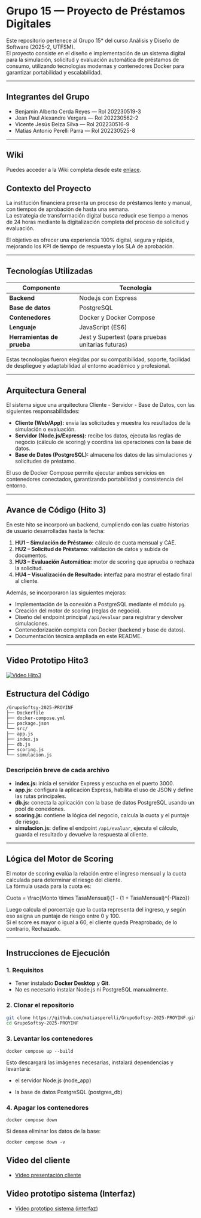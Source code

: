 # Grupo 15 — Proyecto de Préstamos Digitales

Este repositorio pertenece al Grupo 15* del curso Análisis y Diseño de Software (2025-2, UTFSM).  
El proyecto consiste en el diseño e implementación de un sistema digital para la simulación, solicitud y evaluación automática de préstamos de consumo, utilizando tecnologías modernas y contenedores Docker para garantizar portabilidad y escalabilidad.

---

##  Integrantes del Grupo

* Benjamin Alberto Cerda Reyes — Rol 202230519-3  
* Jean Paul Alexandre Vergara — Rol 202230562-2  
* Vicente Jesús Beiza Silva — Rol 202230516-9  
* Matias Antonio Perelli Parra — Rol 202230525-8  

---

## Wiki

Puedes acceder a la Wiki completa desde este [enlace](https://github.com/matiasperelli/GrupoSoftsy-2025-PROYINF/wiki).

## Contexto del Proyecto

La institución financiera presenta un proceso de préstamos lento y manual, con tiempos de aprobación de hasta una semana.  
La estrategia de transformación digital busca reducir ese tiempo a menos de 24 horas mediante la digitalización completa del proceso de solicitud y evaluación.

El objetivo es ofrecer una experiencia 100% digital, segura y rápida, mejorando los KPI de tiempo de respuesta y los SLA de aprobación.

---

## Tecnologías Utilizadas

| Componente | Tecnología |
|-------------|-------------|
| **Backend** | Node.js con Express |
| **Base de datos** | PostgreSQL |
| **Contenedores** | Docker y Docker Compose |
| **Lenguaje** | JavaScript (ES6) |
| **Herramientas de prueba** | Jest y Supertest (para pruebas unitarias futuras) |

Estas tecnologías fueron elegidas por su compatibilidad, soporte, facilidad de despliegue y adaptabilidad al entorno académico y profesional.

---

## Arquitectura General

El sistema sigue una arquitectura Cliente - Servidor - Base de Datos, con las siguientes responsabilidades:

- **Cliente (Web/App):** envía las solicitudes y muestra los resultados de la simulación o evaluación.
- **Servidor (Node.js/Express):** recibe los datos, ejecuta las reglas de negocio (cálculo de scoring) y coordina las operaciones con la base de datos.
- **Base de Datos (PostgreSQL):** almacena los datos de las simulaciones y solicitudes de préstamo.

El uso de Docker Compose permite ejecutar ambos servicios en contenedores conectados, garantizando portabilidad y consistencia del entorno.

---

##  Avance de Código (Hito 3)

En este hito se incorporó un backend, cumpliendo con las cuatro historias de usuario desarrolladas hasta la fecha:

1. **HU1 – Simulación de Préstamo:** cálculo de cuota mensual y CAE.
2. **HU2 – Solicitud de Préstamo:** validación de datos y subida de documentos.
3. **HU3 – Evaluación Automática:** motor de scoring que aprueba o rechaza la solicitud.
4. **HU4 – Visualización de Resultado:** interfaz para mostrar el estado final al cliente.

Además, se incorporaron las siguientes mejoras:
- Implementación de la conexión a PostgreSQL mediante el módulo `pg`.
- Creación del motor de scoring (reglas de negocio).
- Diseño del endpoint principal `/api/evaluar` para registrar y devolver simulaciones.
- Contenedorización completa con Docker (backend y base de datos).
- Documentación técnica ampliada en este README.

---
## Video Prototipo Hito3
[![Video Hito3]()]( https://youtu.be/2Q4vW22-GCc?si=dOge9aorHjx9rV6C)

## Estructura del Código
```
/GrupoSoftsy-2025-PROYINF
├── Dockerfile
├── docker-compose.yml
├── package.json
└── src/
├── app.js
├── index.js
├── db.js
├── scoring.js
└── simulacion.js
```
### Descripción breve de cada archivo

- **index.js:** inicia el servidor Express y escucha en el puerto 3000.  
- **app.js:** configura la aplicación Express, habilita el uso de JSON y define las rutas principales.  
- **db.js:** conecta la aplicación con la base de datos PostgreSQL usando un pool de conexiones.  
- **scoring.js:** contiene la lógica del negocio, calcula la cuota y el puntaje de riesgo.  
- **simulacion.js:** define el endpoint `/api/evaluar`, ejecuta el cálculo, guarda el resultado y devuelve la respuesta al cliente.  

---

## Lógica del Motor de Scoring

El motor de scoring evalúa la relación entre el ingreso mensual y la cuota calculada para determinar el riesgo del cliente.  
La fórmula usada para la cuota es:

Cuota = \frac{Monto \times TasaMensual}{1 - (1 + TasaMensual)^{-Plazo}}

Luego calcula el porcentaje que la cuota representa del ingreso, y según eso asigna un puntaje de riesgo entre 0 y 100.  
Si el score es mayor o igual a 60, el cliente queda Preaprobado; de lo contrario, Rechazado.

---

## Instrucciones de Ejecución

### 1. Requisitos
- Tener instalado **Docker Desktop** y **Git**.
- No es necesario instalar Node.js ni PostgreSQL manualmente.

### 2. Clonar el repositorio
```bash
git clone https://github.com/matiasperelli/GrupoSoftsy-2025-PROYINF.git
cd GrupoSoftsy-2025-PROYINF
```

### 3. Levantar los contenedores
```
docker compose up --build
```

Esto descargará las imágenes necesarias, instalará dependencias y levantará:

- el servidor Node.js (node_app)

- la base de datos PostgreSQL (postgres_db)

### 4. Apagar los contenedores
```
docker compose down
```

Si desea eliminar los datos de la base:
```
docker compose down -v
```

## Video del cliente

* [Video presentación cliente](https://aula.usm.cl/mod/resource/view.php?id=6926137)

## Video prototipo sistema (Interfaz)

* [Video prototipo sistema (interfaz)](https://youtu.be/2Q4vW22-GCc?si=sNTpJr3fnx4untbg)

